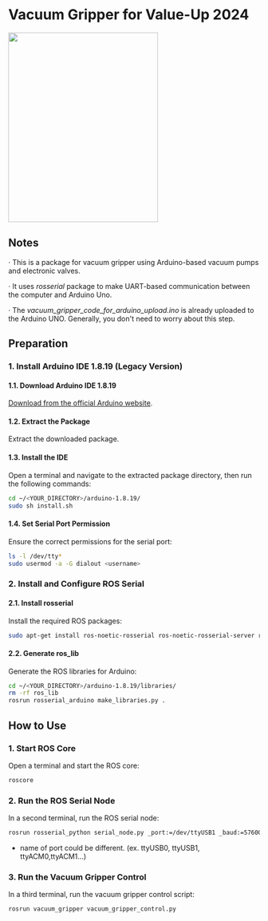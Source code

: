 # Vacuum Gripper for Value-Up 2024
<img src= "https://github.com/user-attachments/assets/05ab714e-d31a-4fed-9c38-53d1a6a998bf" width="300" height="380" /> 


## Notes

· This is a package for vacuum gripper using Arduino-based vacuum pumps and electronic valves.

· It uses _rosserial_ package to make UART-based communication between the computer and Arduino Uno.

· The _vacuum_gripper_code_for_arduino_upload.ino_ is already uploaded to the Arduino UNO. Generally, you don't need to worry about this step.


## Preparation

### 1. Install Arduino IDE 1.8.19 (Legacy Version)

#### 1.1. Download Arduino IDE 1.8.19
[Download from the official Arduino website](https://www.arduino.cc/en/software).

#### 1.2. Extract the Package
Extract the downloaded package.

#### 1.3. Install the IDE
Open a terminal and navigate to the extracted package directory, then run the following commands:
```sh
cd ~/<YOUR_DIRECTORY>/arduino-1.8.19/
sudo sh install.sh
```

#### 1.4. Set Serial Port Permission
Ensure the correct permissions for the serial port:
```sh
ls -l /dev/tty*
sudo usermod -a -G dialout <username>
```
### 2. Install and Configure ROS Serial

#### 2.1. Install rosserial
Install the required ROS packages:
```sh
sudo apt-get install ros-noetic-rosserial ros-noetic-rosserial-server ros-noetic-rosserial-arduino
```
#### 2.2. Generate ros_lib
Generate the ROS libraries for Arduino:
```sh
cd ~/<YOUR_DIRECTORY>/arduino-1.8.19/libraries/
rm -rf ros_lib
rosrun rosserial_arduino make_libraries.py .
```
## How to Use
### 1. Start ROS Core
Open a terminal and start the ROS core:
```sh
roscore
```

### 2. Run the ROS Serial Node
In a second terminal, run the ROS serial node:
```sh
rosrun rosserial_python serial_node.py _port:=/dev/ttyUSB1 _baud:=57600
```
* name of port could be different. (ex. ttyUSB0, ttyUSB1, ttyACM0,ttyACM1...)

### 3. Run the Vacuum Gripper Control
In a third terminal, run the vacuum gripper control script:
```sh
rosrun vacuum_gripper vacuum_gripper_control.py
```

